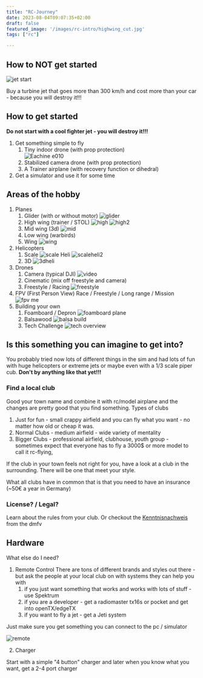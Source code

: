 ```yaml
---
title: "RC-Journey"
date: 2023-08-04T09:07:35+02:00
draft: false
featured_image: '/images/rc-intro/highwing_cut.jpg'
tags: ["rc"]

---
```


## How to NOT get started

![jet start](/images/rc-intro/jet_start.jpg)

Buy a turbine jet that goes more than 300 km/h and cost more than your car - because you will destroy it!!!


## How to get started

**Do not start with a cool fighter jet - you will destroy it!!!**

1. Get something simple to fly
    1. Tiny indoor drone (with prop protection) \
    ![Eachine e010](/images/rc-intro/e010.jpg)
    2. Stabilized camera drone (with prop protection)
    3. A Trainer airplane (with recovery function or dihedral)
2. Get a simulator and use it for some time

## Areas of the hobby

1. Planes
   1. Glider (with or without motor) ![glider](/images/rc-intro/glider.jpg)
   2. High wing (trainer / STOL) ![high](/images/rc-intro/highwing.jpg) ![high2](/images/rc-intro/highwing2.jpg)
   3. Mid wing (3d) ![mid](/images/rc-intro/3d.jpg)
   4. Low wing (warbirds)
   5. Wing ![wing](/images/rc-intro/wing.jpg)
1. Helicopters
   1. Scale ![scale Heli](/images/rc-intro/scaleheli.jpg) ![scaleheli2](/images/rc-intro/scaleheli2.jpg)
   2. 3D ![3dheli](/images/rc-intro/3dheli.jpg)
1. Drones
   1. Camera (typical DJI) ![video](/images/rc-intro/video.jpg)
   2. Cinematic (mix off freestyle and camera)
   3. Freestyle / Racing ![freestyle](/images/rc-intro/freestyle.jpg)
1. FPV (First Person View)
   Race / Freestyle / Long range / Mission ![fpv me](/images/rc-intro/fpv.jpg)
1. Building your own
   1. Foamboard / Depron ![foamboard plane](/images/rc-intro/foamboard.jpg)
   1. Balsawood ![balsa build](/images/rc-intro/wood.jpg)
   1. Tech Challenge ![tech overview](/images/rc-intro/inavlogic.jpg)


## Is this something you can imagine to get into?

You probably tried now lots of different things in the sim and had lots of fun with huge helicopters or extreme jets or maybe even with a 1/3 scale piper cub. **Don't by anything like that yet!!!**

### Find a local club

Good your town name and combine it with rc/model airplane and the changes are pretty good that you find something.
Types of clubs
1. Just for fun - small crappy airfield and you can fly what you want - no matter how old or cheap it was.
2. Normal Clubs - medium airfield - wide variety of mentality
3. Bigger Clubs - professional airfield, clubhouse, youth group - sometimes expect that everyone has to fly a 3000$ or more model to call it rc-flying,

If the club in your town feels not right for you, have a look at a club in the surrounding. There will be one that meet your style.

What all clubs have in common that is that you need to have an insurance (~50€ a year in Germany)

### License? / Legal?

Learn about the rules from your club. Or checkout the [Kenntnisnachweis](https://kenntnisnachweisonline.dmfv.aero/) from the dmfv

## Hardware

What else do I need?

1. Remote Control
There are tons of different brands and styles out there - but ask the people at your local club on with systems they can help you with
   1. if you just want something that works and works with lots of stuff - use Spektrum
   2. if you are a developer - get a radiomaster tx16s or pocket and get into openTX/edgeTX
   3. if you want to fly a jet - get a Jeti system

Just make sure you get something you can connect to the pc / simulator

![remote](/images/rc-intro/remote.jpg)

2. Charger

Start with a simple "4 button" charger and later when you know what you want, get a 2-4 port charger
